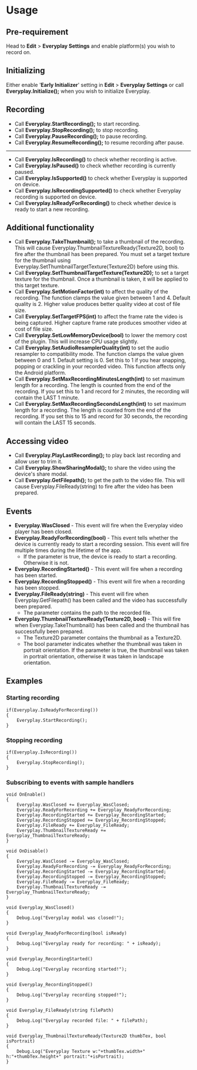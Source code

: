 # Usage

## Pre-requirement
Head to **Edit** > **Everyplay Settings** and enable platform(s) you wish to record on.

## Initializing
Either enable '**Early Initializer**' setting in **Edit** > **Everyplay Settings** or call **Everyplay.Initialize();** when you wish to initialize Everyplay.

## Recording
* Call **Everyplay.StartRecording();** to start recording.
* Call **Everyplay.StopRecording();** to stop recording.
* Call **Everyplay.PauseRecording();** to pause recording.
* Call **Everyplay.ResumeRecording();** to resume recording after pause.
---
* Call **Everyplay.IsRecording()** to check whether recording is active.
* Call **Everyplay.IsPaused()** to check whether recording is currently paused.
* Call **Everyplay.IsSupported()** to check whether Everyplay is supported on device.
* Call **Everyplay.IsRecordingSupported()** to check whether Everyplay recording is supported on device.
* Call **Everyplay.IsReadyForRecording()** to check whether device is ready to start a new recording.

## Additional functionality
* Call **Everyplay.TakeThumbnail();** to take a thumbnail of the recording. This will cause Everyplay.ThumbnailTextureReady(Texture2D, bool) to fire after the thumbnail has been prepared. You must set a target texture for the thumbnail using Everyplay.SetThumbnailTargetTexture(Texture2D) before using this.
* Call **Everyplay.SetThumbnailTargetTexture(Texture2D);** to set a target texture for the thumbnail. Once a thumbnail is taken, it will be applied to this target texture.
* Call **Everyplay.SetMotionFactor(int)** to affect the quality of the recording. The function clamps the value given between 1 and 4. Default quality is 2. Higher value produces better quality video at cost of file size.
* Call **Everyplay.SetTargetFPS(int)** to affect the frame rate the video is being captured. Higher capture frame rate produces smoother video at cost of file size.
* Call **Everyplay.SetLowMemoryDevice(bool)** to lower the memory cost of the plugin. This will increase CPU usage slightly.
* Call **Everyplay.SetAudioResamplerQuality(int)** to set the audio resampler to compatibility mode. The function clamps the value given between 0 and 1. Default setting is 0. Set this to 1 if you hear snapping, popping or crackling in your recorded video. This function affects only the Android platform.
* Call **Everyplay.SetMaxRecordingMinutesLength(int)** to set maximum length for a recording. The length is counted from the end of the recording. If you set this to 1 and record for 2 minutes, the recording will contain the LAST 1 minute. 
* Call **Everyplay.SetMaxRecordingSecondsLength(int)** to set maximum length for a recording. The length is counted from the end of the recording. If you set this to 15 and record for 30 seconds, the recording will contain the LAST 15 seconds.

## Accessing video
* Call **Everyplay.PlayLastRecording();** to play back last recording and allow user to trim it.
* Call **Everyplay.ShowSharingModal();** to share the video using the device's share modal.
* Call **Everyplay.GetFilepath();** to get the path to the video file. This will cause Everyplay.FileReady(string) to fire after the video has been prepared. 

## Events
* **Everyplay.WasClosed** - This event will fire when the Everyplay video player has been closed.
* **Everyplay.ReadyForRecording(bool)** - This event tells whether the device is currently ready to start a recording session. This event will fire multiple times during the lifetime of the app.
    * If the parameter is true, the device is ready to start a recording. Otherwise it is not.
* **Everyplay.RecordingStarted()** - This event will fire when a recording has been started.
* **Everyplay.RecordingStopped()** - This event will fire when a recording has been stopped.
* **Everyplay.FileReady(string)** - This event will fire when Everyplay.GetFilepath() has been called and the video has successfully been prepared.
    * The parameter contains the path to the recorded file.
* **Everyplay.ThumbnailTextureReady(Texture2D, bool)** - This will fire when Everyplay.TakeThumbnail() has been called and the thumbnail has successfully been prepared.
    * The Texture2D parameter contains the thumbnail as a Texture2D.
    * The bool parameter indicates whether the thumbnail was taken in portrait orientation. If the parameter is true, the thumbnail was taken in portrait orientation, otherwise it was taken in landscape orientation.

## Examples
### Starting recording
    if(Everyplay.IsReadyForRecording())
    {
        Everyplay.StartRecording();
    }
### Stopping recording
    if(Everyplay.IsRecording())
    {
        Everyplay.StopRecording();
    }
### Subscribing to events with sample handlers
    void OnEnable()
    {
        Everyplay.WasClosed += Everyplay_WasClosed;
        Everyplay.ReadyForRecording += Everyplay_ReadyForRecording;
        Everyplay.RecordingStarted += Everyplay_RecordingStarted;
        Everyplay.RecordingStopped += Everyplay_RecordingStopped;
        Everyplay.FileReady += Everyplay_FileReady;
        Everyplay.ThumbnailTextureReady += Everyplay_ThumbnailTextureReady;
    }

    void OnDisable()
    {
        Everyplay.WasClosed -= Everyplay_WasClosed;
        Everyplay.ReadyForRecording -= Everyplay_ReadyForRecording;
        Everyplay.RecordingStarted -= Everyplay_RecordingStarted;
        Everyplay.RecordingStopped -= Everyplay_RecordingStopped;
        Everyplay.FileReady -= Everyplay_FileReady;
        Everyplay.ThumbnailTextureReady -= Everyplay_ThumbnailTextureReady;
    }

    void Everyplay_WasClosed()
    {
        Debug.Log("Everyplay modal was closed!");
    }
    
    void Everyplay_ReadyForRecording(bool isReady)
    {
        Debug.Log("Everyplay ready for recording: " + isReady);
    }
    
    void Everyplay_RecordingStarted()
    {
        Debug.Log("Everyplay recording started!");
    }
    
    void Everyplay_RecordingStopped()
    {
        Debug.Log("Everyplay recording stopped!");
    }
    
    void Everyplay_FileReady(string filePath)
    {
        Debug.Log("Everyplay recorded file: " + filePath);
    }
    
    void Everyplay_ThumbnailTextureReady(Texture2D thumbTex, bool isPortrait)
    {
        Debug.Log("Everyplay Texture w:"+thumbTex.width+" h:"+thumbTex.height+" portrait:"+isPortrait);
    }
